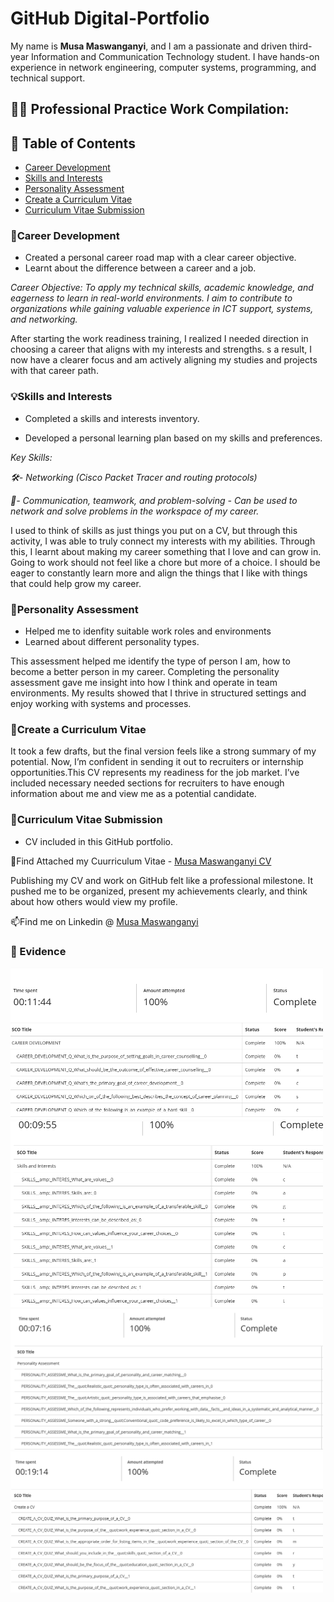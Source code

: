 # GitHub Digital-Portfolio

My name is <b>Musa Maswanganyi</b>, and I am a passionate and driven third-year Information and Communication Technology student. I have hands-on experience in network engineering, computer systems, programming, and technical support.

<h2>👨‍💻 Professional Practice Work Compilation:</h2>
<h2>📌 Table of Contents</h2>

- [Career Development](#career-development)
- [Skills and Interests](#skills-and-interests)
- [Personality Assessment](#personality-assessment)
- [Create a Curriculum Vitae]( create-a-curriculum-vitae)
- [Curriculum Vitae Submission](#curriculum-vitae-submission)

<b><h3>💼Career Development</b></h3>

* Created a personal career road map with a clear career objective.
* Learnt about the difference between a career and a job.
  
<i>Career Objective:
To apply my technical skills, academic knowledge, and eagerness to learn in real-world environments. I aim to contribute to organizations while gaining valuable experience in ICT support, systems, and networking.</i>

After starting the work readiness training, I realized I needed direction in choosing a career that aligns with my interests and strengths. s a result, I now have a clearer focus and am actively aligning my studies and projects with that career path.
  
<b><h3>💡Skills and Interests</b></h3>

* Completed a skills and interests inventory.

* Developed a personal learning plan based on my skills and preferences.
  
<i>Key Skills:

🛠️- Networking (Cisco Packet Tracer and routing protocols)

🤝- Communication, teamwork, and problem-solving - Can be used to network and solve problems in the workspace of my career.</i>
  
I used to think of skills as just things you put on a CV, but through this activity, I was able to truly connect my interests with my abilities. Through this, I learnt about making my career something that I love and can grow in. Going to work should not feel like a chore but more of a choice. I should be eager to constantly learn more and align the things that I like with things that could help grow my career.

  
<b><h3>🧬Personality Assessment</b></h3>

* Helped me to idenfity suitable work roles and environments
* Learned about different personality types.

This assessment helped me identify the type of person I am, how to become a better person in my career. Completing the personality assessment gave me insight into how I think and operate in team environments. My results showed that I thrive in structured settings and enjoy working with systems and processes.

<b><h3>📄Create a Curriculum Vitae</b></h3>

 It took a few drafts, but the final version feels like a strong summary of my potential. Now, I’m confident in sending it out to recruiters or internship opportunities.This CV represents my readiness for the job market. I’ve included necessary needed sections for recruiters to have enough information about me and view me as a potential candidate.


<b><h3>📄Curriculum Vitae Submission</b></h3>

* CV included in this GitHub portfolio.

📁Find Attached my Cuurriculum Vitae - [Musa Maswanganyi CV ](Musa%20Maswanganyi%20Resume.pdf)

Publishing my CV and work on GitHub felt like a professional milestone. It pushed me to be organized, present my achievements clearly, and think about how others would view my profile. 


📫Find me on Linkedin @ [Musa Maswanganyi](www.linkedin.com/in/musa-maswanganyi)

<h3>📁 Evidence</h3>
<img src="Career%20Development.png" width="500" alt="Career Development Evidence"/>

<img src="Skills & Interests.png" width="500" alt="Skills and Interests Evidence"/>

<img src="Personality%20Assessment.png" width="500" alt="Personality Assessment Evidence"/>

<img src="Create%20CV.png" width="500" alt="CV Creation Evidence"/>
